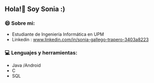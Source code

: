 ## Hola!👋 Soy Sonia :)
### 😄 Sobre mi:
- Estudiante de Ingeniería Informática en UPM
- Linkedin : www.linkedin.com/in/sonia-gallego-trapero-3403a8223

### 💻 Lenguajes y herramientas:
- Java /Android
- C
- SQL


<!--
### 🌱 Estoy aprendiendo:
- Desarrollo de aplicaiones móbiles (Android)


**SoniaGaTr/SoniaGaTr** is a ✨ _special_ ✨ repository because its `README.md` (this file) appears on your GitHub profile.

Here are some ideas to get you started:

- 🔭 I’m currently working on ...
-  I’m currently learning ...
- 👯 I’m looking to collaborate on ...
- 🤔 I’m looking for help with ...
- 💬 Ask me about ...
- 📫 How to reach me: ...
- 😄 Pronouns: ...
- ⚡ Fun fact: ...
-->
